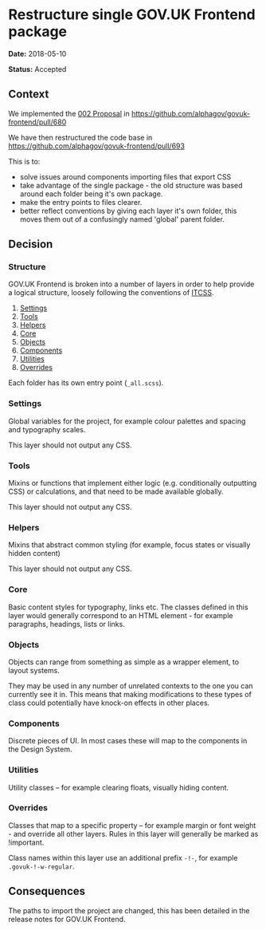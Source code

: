 # Restructure single GOV.UK Frontend package

**Date:** 2018-05-10

**Status:** Accepted

## Context

We implemented the [002 Proposal](https://github.com/alphagov/govuk-design-system-architecture/blob/master/proposals/001-publish-one-npm-package-instead-of-multiple-npm-packages.md) in https://github.com/alphagov/govuk-frontend/pull/680

We have then restructured the code base in https://github.com/alphagov/govuk-frontend/pull/693

This is to:

- solve issues around components importing files that export CSS
- take advantage of the single package - the old structure was based around each folder being it's own package.
- make the entry points to files clearer.
- better reflect conventions by giving each layer it's own folder, this moves them out of a confusingly named 'global' parent folder.

## Decision

### Structure

GOV.UK Frontend is broken into a number of layers in order to help provide a
logical structure, loosely following the conventions of [ITCSS].

1. [Settings](#settings)
2. [Tools](#tools)
3. [Helpers](#helpers)
4. [Core](#core)
5. [Objects](#objects)
6. [Components](#components)
7. [Utilities](#utilities)
8. [Overrides](#overrides)

Each folder has its own entry point (`_all.scss`).

### Settings

Global variables for the project, for example colour palettes and spacing and
typography scales.

This layer should not output any CSS.

### Tools

Mixins or functions that implement either logic (e.g. conditionally outputting
CSS) or calculations, and that need to be made available globally.

This layer should not output any CSS.

### Helpers

Mixins that abstract common styling (for example, focus states or visually
hidden content)

This layer should not output any CSS.

### Core

Basic content styles for typography, links etc. The classes defined in this
layer would generally correspond to an HTML element - for example paragraphs,
headings, lists or links.

### Objects

Objects can range from something as simple as a wrapper element, to layout
systems.

They may be used in any number of unrelated contexts to the one you can
currently see it in. This means that making modifications to these types of
class could potentially have knock-on effects in other places.

### Components

Discrete pieces of UI. In most cases these will map to the components in the
Design System.

### Utilities

Utility classes – for example clearing floats, visually hiding content.

### Overrides

Classes that map to a specific property – for example margin or font weight -
and override all other layers. Rules in this layer will generally be marked as
!important.

Class names within this layer use an additional prefix `-!-`, for example
`.govuk-!-w-regular`.

[ITCSS]: (http://www.creativebloq.com/web-design/manage-large-css-projects-itcss-101517528)

## Consequences

The paths to import the project are changed, this has been detailed in the release notes for GOV.UK Frontend.

